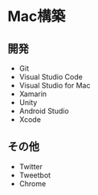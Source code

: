 # Mac構築

## 開発
* Git
* Visual Studio Code
* Visual Studio for Mac
* Xamarin
* Unity
* Android Studio
* Xcode

## その他
* Twitter
* Tweetbot
* Chrome
